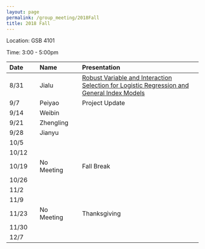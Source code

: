 ```yaml
---
layout: page
permalink: /group_meeting/2018Fall
title: 2018 Fall
---
```


Location: GSB 4101 

Time: 3:00 - 5:00pm

| Date    |   | Name      |   | Presentation |
| :---    |---| :---      |---|:---          |
| 8/31   |    | Jialu     |   |[Robust Variable and Interaction Selection for Logistic Regression and General Index Models]|
| 9/7     |   |Peiyao     |   |Project Update              |
| 9/14    |   |Weibin     |   |             |
| 9/21    |   |Zhengling  |   |         |
| 9/28    |   |Jianyu     |   |         |
| 10/5    |   |           |   |          |
| 10/12   |   |           |   |         |
| 10/19   |   |No Meeting |   | Fall Break    |
| 10/26   |   |           |   |         |
| 11/2    |   |           |   |         |
| 11/9    |   |           |   |         |
| 11/23   |   |No Meeting |   | Thanksgiving   |
| 11/30   |   |           |   |         |
| 12/7    |   |           |   |         |

[Robust Variable and Interaction Selection for Logistic Regression and General Index Models]: https://www.tandfonline.com/doi/pdf/10.1080/01621459.2017.1401541?needAccess=true